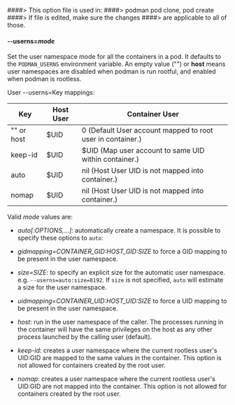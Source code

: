 ####> This option file is used in:
####>   podman pod clone, pod create
####> If file is edited, make sure the changes
####> are applicable to all of those.
#### **--userns**=*mode*

Set the user namespace mode for all the containers in a pod. It defaults to the `PODMAN_USERNS` environment variable. An empty value ("") or **host** means user namespaces are disabled when podman is run rootful, and enabled when podman is rootless.

User --userns=Key mappings:

Key       | Host User     |  Container User
----------|---------------|---------------------
"" or host|$UID           | 0 (Default User account mapped to root user in container.)
keep-id   |$UID           | $UID (Map user account to same UID within container.)
auto      |$UID           | nil (Host User UID is not mapped into container.)
nomap     |$UID           | nil (Host User UID is not mapped into container.)

Valid _mode_ values are:

  - *auto[:*_OPTIONS,..._*]*: automatically create a namespace. It is possible to specify these options to `auto`:

  - *gidmapping=*_CONTAINER\_GID:HOST\_GID:SIZE_ to force a GID mapping to be present in the user namespace.

  - *size=*_SIZE_: to specify an explicit size for the automatic user namespace. e.g. `--userns=auto:size=8192`. If `size` is not specified, `auto` will estimate a size for the user namespace.

  - *uidmapping=*_CONTAINER\_UID:HOST\_UID:SIZE_ to force a UID mapping to be present in the user namespace.

  - *host*: run in the user namespace of the caller. The processes running in the container will have the same privileges on the host as any other process launched by the calling user (default).

  - *keep-id*: creates a user namespace where the current rootless user's UID:GID are mapped to the same values in the container. This option is not allowed for containers created by the root user.

  - *nomap*: creates a user namespace where the current rootless user's UID:GID are not mapped into the container. This option is not allowed for containers created by the root user.
